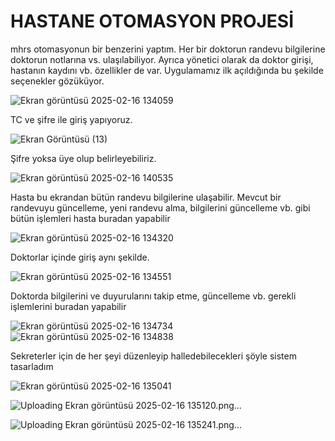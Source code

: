 # HASTANE OTOMASYON PROJESİ
mhrs otomasyonun bir benzerini yaptım. Her bir doktorun randevu bilgilerine doktorun notlarına vs. ulaşılabiliyor. Ayrıca yönetici olarak da doktor girişi, hastanın kaydını vb. özellikler de var.
Uygulamamız ilk açıldığında bu şekilde seçenekler gözüküyor.

![Ekran görüntüsü 2025-02-16 134059](https://github.com/user-attachments/assets/47f64d70-767a-4261-8a5c-a969c08c3d3d)

TC ve şifre ile giriş yapıyoruz. 

![Ekran Görüntüsü (13)](https://github.com/user-attachments/assets/eb855a45-4de5-45c4-a91a-05e28a203376)

Şifre yoksa üye olup belirleyebiliriz.

![Ekran görüntüsü 2025-02-16 140535](https://github.com/user-attachments/assets/d46e6b2d-4c22-40af-963a-ba19d6b5a69e)


Hasta bu ekrandan bütün randevu bilgilerine ulaşabilir. Mevcut bir randevuyu güncelleme, yeni randevu alma, bilgilerini güncelleme vb. gibi bütün işlemleri hasta buradan yapabilir

![Ekran görüntüsü 2025-02-16 134320](https://github.com/user-attachments/assets/6efd9a1f-3ccb-4875-9aaa-897935365c0b)

Doktorlar içinde giriş aynı şekilde. 

![Ekran görüntüsü 2025-02-16 134551](https://github.com/user-attachments/assets/a6f9d863-4f60-4eb7-9d29-e90477c11d4f)

Doktorda bilgilerini ve duyurularını  takip etme, güncelleme vb. gerekli işlemlerini buradan yapabilir

![Ekran görüntüsü 2025-02-16 134734](https://github.com/user-attachments/assets/67edf9db-a0e0-4bf3-b726-49b55c2ff887)
![Ekran görüntüsü 2025-02-16 134838](https://github.com/user-attachments/assets/ea9e9c96-e477-4972-a1f4-7a8321ea3a19)

Sekreterler için de her şeyi düzenleyip halledebilecekleri şöyle sistem tasarladım

![Ekran görüntüsü 2025-02-16 135041](https://github.com/user-attachments/assets/7d4ae2f9-ba64-4fe6-b711-081fd5449777)

![Uploading Ekran görüntüsü 2025-02-16 135120.png…]()

![Uploading Ekran görüntüsü 2025-02-16 135241.png…]()








